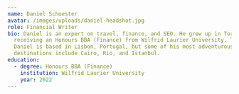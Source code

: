 ```yaml
---
name: Daniel Schoester
avatar: /images/uploads/daniel-headshot.jpg
role: Financial Writer
bio: Daniel is an expert on travel, finance, and SEO. He grew up in Toronto,
  receiving an Honours BBA (Finance) from Wilfrid Laurier University. Today,
  Daniel is based in Lisbon, Portugal, but some of his most adventurous
  destinations include Cairo, Rio, and Istanbul.
education:
  - degree: Honours BBA (Finance)
    institution: Wilfrid Laurier University
    year: 2022
---
```

